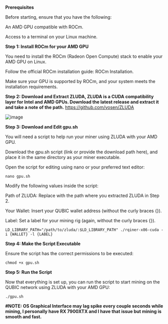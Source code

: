 **Prerequisites**

  Before starting, ensure that you have the following:
  
  An AMD GPU compatible with ROCm.
  
  Access to a terminal on your Linux machine.

  
**Step 1: Install ROCm for your AMD GPU**

  You need to install the ROCm (Radeon Open Compute) stack to enable your AMD GPU on Linux.
  
  Follow the official ROCm installation guide: ROCm Installation.
  
  Make sure your GPU is supported by ROCm, and your system meets the installation requirements.


**Step 2: Download and Extract ZLUDA, ZLUDA is a CUDA compatibility layer for Intel and AMD GPUs. Download the latest release and extract it and take a note of the path.** https://github.com/vosen/ZLUDA

  ![image](https://github.com/user-attachments/assets/cbf666f7-c862-45d1-9b23-fef093deb076)


**Step 3: Download and Edit gpu.sh**

  You will need a script to help run your miner using ZLUDA with your AMD GPU.

  Download the gpu.sh script (link or provide the download path here), and place it in the same directory as your miner executable.

  Open the script for editing using nano or your preferred text editor:

    nano gpu.sh

  Modify the following values inside the script:

  Path of ZLUDA: Replace with the path where you extracted ZLUDA in Step 2.
  
  Your Wallet: Insert your QUBIC wallet address (without the curly braces {}).
  
  Label: Set a label for your mining rig (again, without the curly braces {}).

    LD_LIBRARY_PATH="/path/to/zluda/:$LD_LIBRARY_PATH" ./rqiner-x86-cuda -i {WALLET} -l {LABEL}


**Step 4: Make the Script Executable**

  Ensure the script has the correct permissions to be executed:

    chmod +x gpu.sh


**Step 5: Run the Script**

  Now that everything is set up, you can run the script to start mining on the QUBIC network using ZLUDA with your AMD GPU:

    ./gpu.sh



**#NOTE: OS Graphical Interface may lag spike every couple seconds while mining, I personally have RX 7900XTX and I have that issue but mining is smooth and fast.**










